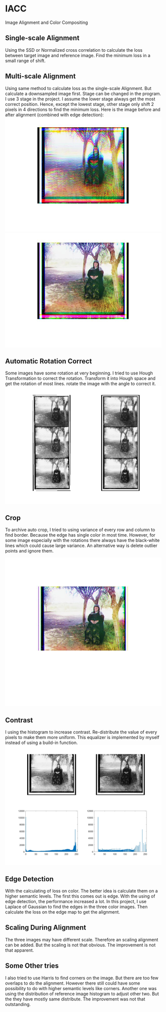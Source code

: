 # IACC
Image Alignment and Color Compositing

## Single-scale Alignment
Using the SSD or Normalized cross correlation to calculate the loss between target image and reference image. Find the minimum loss in a small range of shift.

## Multi-scale Alignment
Using same method to calculate loss as the single-scale Alignment. But calculate a downsampled image first. Stage can be changed in the program. I use 3 stage in the project. I assume the lower stage always get the most correct position. Hence, except the lowest stage, other stage only shift 2 pixels in 4 directions to find the minimum loss.
Here is the image before and after alignment (combined with edge detection):
![unaligned](/demo/unalign.jpg)
![aligned](/demo/aligned.jpg)
## Automatic Rotation Correct
Some images have some rotation at very beginning. I tried to use Hough Transformation to correct the rotation. Transform it into Hough space and get the rotation of most lines. rotate the image with the angle to correct it.
![hough transform](/demo/rotate.jpg)

## Crop
To archive auto crop, I tried to using variance of every row and column to find border. Because the edge has single color in most time. However, for some image especially with the rotations there always have the black-white lines which could cause large variance. An alternative way is delete outlier points and ignore them.

![crop](/demo/croped.jpg)

## Contrast
I using the histogram to increase contrast. Re-distribute the value of every pixels to make them more uniform. This equalizer is implemented by myself instead of using a build-in function.
![eq](/demo/eq.jpg)

## Edge Detection
With the calculating of loss on color. The better idea is calculate them on a higher semantic levels. The first this comes out is edge. With the using of edge detection, the performance increased a lot. In this project, I use Laplace of Gaussian to find the edges in the three color images. Then calculate the loss on the edge map to get the alignment. 

## Scaling During Alignment
The three images may have different scale. Therefore an scaling alignment can be added. But the scaling is not that obvious. The improvement is not that apparent.

## Some Other tries
I also tried to use Harris to find corners on the image. But there are too few overlaps to do the alignment. However there still could have some possibility to do with higher semantic levels like corners.
Another one was using the distribution of reference image histogram to adjust other two. But the they have mostly same distribute. The improvement was not that outstanding.

